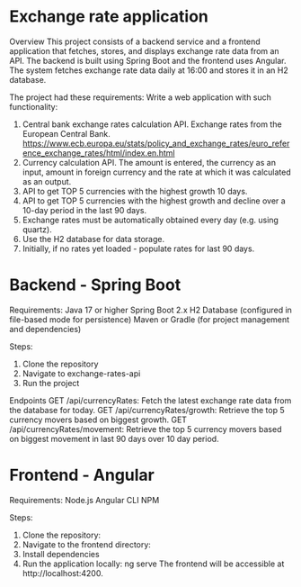 # Exchange rate application

Overview
This project consists of a backend service and a frontend application that fetches, stores, and displays exchange rate data from an API. The backend is built using Spring Boot and the frontend uses Angular. The system fetches exchange rate data daily at 16:00 and stores it in an H2 database.

The project had these requirements:
Write a web application with such functionality:
1. Central bank exchange rates calculation API. Exchange rates from the European Central Bank. https://www.ecb.europa.eu/stats/policy_and_exchange_rates/euro_reference_exchange_rates/html/index.en.html
2. Currency calculation API. The amount is entered, the currency as an input, amount in foreign currency and the rate at which it was calculated as an output.
3. API to get TOP 5 currencies with the highest growth 10 days.
4. API to get TOP 5 currencies with the highest growth and decline over a 10-day period in the last 90 days.
5. Exchange rates must be automatically obtained every day (e.g. using quartz).
6. Use the H2 database for data storage.
7. Initially, if no rates yet loaded - populate rates for last 90 days.

# Backend - Spring Boot
Requirements:
Java 17 or higher
Spring Boot 2.x
H2 Database (configured in file-based mode for persistence)
Maven or Gradle (for project management and dependencies)

Steps:
1. Clone the repository
2. Navigate to exchange-rates-api
3. Run the project

Endpoints
GET /api/currencyRates: Fetch the latest exchange rate data from the database for today.
GET /api/currencyRates/growth: Retrieve the top 5 currency movers based on biggest growth.
GET /api/currencyRates/movement: Retrieve the top 5 currency movers based on biggest movement in last 90 days over 10 day period.

# Frontend - Angular
Requirements:
Node.js
Angular CLI
NPM

Steps:
1. Clone the repository:
2. Navigate to the frontend directory:
3. Install dependencies
4. Run the application locally: ng serve
The frontend will be accessible at http://localhost:4200.
